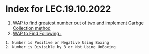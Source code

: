 # Index for LEC.19.10.2022
1. [WAP to find greatest number out of two and implement Garbge Collection method](findGreaterGC.java)
2. [WAP to Find Following :](boxUnBox.java)
```
1. Number is Positive or Negative Using Boxing
2. Number is Divisible by 3 or Not Using UnBoxing
```